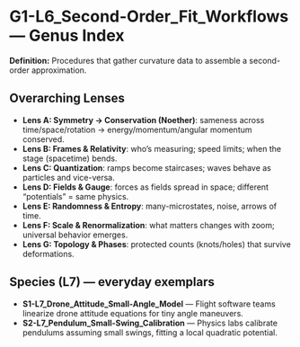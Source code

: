 # G1-L6_Second-Order_Fit_Workflows — Genus Index
**Definition:** Procedures that gather curvature data to assemble a second-order approximation.

## Overarching Lenses

- **Lens A: Symmetry -> Conservation (Noether)**: sameness across time/space/rotation → energy/momentum/angular momentum conserved.
- **Lens B: Frames & Relativity**: who’s measuring; speed limits; when the stage (spacetime) bends.
- **Lens C: Quantization**: ramps become staircases; waves behave as particles and vice-versa.
- **Lens D: Fields & Gauge**: forces as fields spread in space; different “potentials” = same physics.
- **Lens E: Randomness & Entropy**: many-microstates, noise, arrows of time.
- **Lens F: Scale & Renormalization**: what matters changes with zoom; universal behavior emerges.
- **Lens G: Topology & Phases**: protected counts (knots/holes) that survive deformations.

## Species (L7) — everyday exemplars
- **S1-L7_Drone_Attitude_Small-Angle_Model** — Flight software teams linearize drone attitude equations for tiny angle maneuvers.
- **S2-L7_Pendulum_Small-Swing_Calibration** — Physics labs calibrate pendulums assuming small swings, fitting a local quadratic potential.
